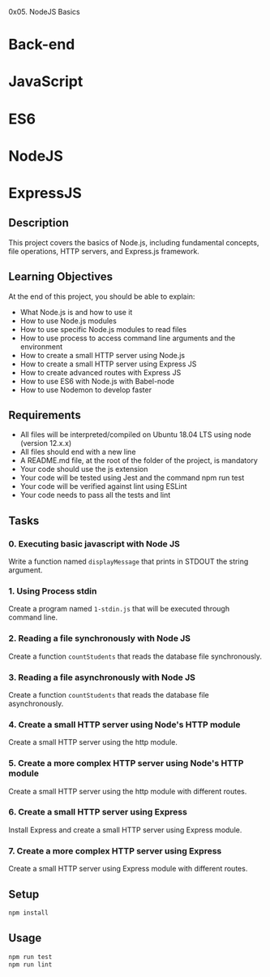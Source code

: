 0x05. NodeJS Basics
# Back-end
# JavaScript
# ES6
# NodeJS
# ExpressJS

## Description
This project covers the basics of Node.js, including fundamental concepts, file operations, HTTP servers, and Express.js framework.

## Learning Objectives
At the end of this project, you should be able to explain:
- What Node.js is and how to use it
- How to use Node.js modules
- How to use specific Node.js modules to read files
- How to use process to access command line arguments and the environment
- How to create a small HTTP server using Node.js
- How to create a small HTTP server using Express JS
- How to create advanced routes with Express JS
- How to use ES6 with Node.js with Babel-node
- How to use Nodemon to develop faster

## Requirements
- All files will be interpreted/compiled on Ubuntu 18.04 LTS using node (version 12.x.x)
- All files should end with a new line
- A README.md file, at the root of the folder of the project, is mandatory
- Your code should use the js extension
- Your code will be tested using Jest and the command npm run test
- Your code will be verified against lint using ESLint
- Your code needs to pass all the tests and lint

## Tasks

### 0. Executing basic javascript with Node JS
Write a function named `displayMessage` that prints in STDOUT the string argument.

### 1. Using Process stdin
Create a program named `1-stdin.js` that will be executed through command line.

### 2. Reading a file synchronously with Node JS
Create a function `countStudents` that reads the database file synchronously.

### 3. Reading a file asynchronously with Node JS
Create a function `countStudents` that reads the database file asynchronously.

### 4. Create a small HTTP server using Node's HTTP module
Create a small HTTP server using the http module.

### 5. Create a more complex HTTP server using Node's HTTP module
Create a small HTTP server using the http module with different routes.

### 6. Create a small HTTP server using Express
Install Express and create a small HTTP server using Express module.

### 7. Create a more complex HTTP server using Express
Create a small HTTP server using Express module with different routes.

## Setup
```bash
npm install
```

## Usage
```bash
npm run test
npm run lint
```